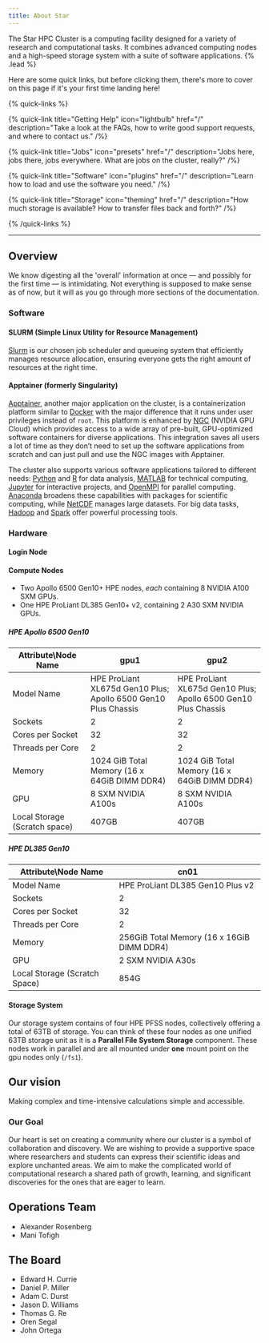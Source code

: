 ```yaml
---
title: About Star
---
```


The Star HPC Cluster is a computing facility designed for a variety of research and computational tasks. It combines advanced computing nodes and a high-speed storage system with a suite of software applications. {% .lead %}

Here are some quick links, but before clicking them, there's more to cover on this page if it's your first time landing here!

{% quick-links %}

{% quick-link title="Getting Help" icon="lightbulb" href="/" description="Take a look at the FAQs, how to write good support requests, and where to contact us." /%}

{% quick-link title="Jobs" icon="presets" href="/" description="Jobs here, jobs there, jobs everywhere. What are jobs on the cluster, really?" /%}

{% quick-link title="Software" icon="plugins" href="/" description="Learn how to load and use the software you need." /%}

{% quick-link title="Storage" icon="theming" href="/" description="How much storage is available? How to transfer files back and forth?" /%}

{% /quick-links %}

---

## Overview

We know digesting all the 'overall' information at once — and possibly for the first time — is intimidating. Not everything is supposed to make sense as of now, but it will as you go through more sections of the documentation.

### Software

#### SLURM (Simple Linux Utility for Resource Management) 
[Slurm](https://slurm.schedmd.com/documentation.html) is our chosen job scheduler and queueing system that efficiently manages resource allocation, ensuring everyone gets the right amount of resources at the right time. 

#### Apptainer (formerly Singularity) 
[Apptainer](https://apptainer.org/), another major application on the cluster, is a containerization platform similar to [Docker](https://www.docker.com/) with the major difference that it runs under user privileges instead of `root`. This platform is enhanced by [NGC](https://www.nvidia.com/en-us/gpu-cloud/) (NVIDIA GPU Cloud) which provides access to a wide array of pre-built, GPU-optimized software containers for diverse applications. This integration saves all users a lot of time as they don’t need to set up the software applications from scratch and can just pull and use the NGC images with Apptainer.

The cluster also supports various software applications tailored to different needs: [Python](https://docs.python.org/3.12/tutorial/index.html) and [R](https://www.r-project.org/) for data analysis, [MATLAB](https://www.mathworks.com/products/matlab.html) for technical computing, [Jupyter](https://jupyter.org/) for interactive projects, and [OpenMPI](https://www.open-mpi.org/) for parallel computing. [Anaconda](https://www.anaconda.com/) broadens these capabilities with packages for scientific computing, while [NetCDF](https://www.unidata.ucar.edu/software/netcdf/) manages large datasets. For big data tasks, [Hadoop](https://hadoop.apache.org/) and [Spark](https://spark.apache.org/) offer powerful processing tools.



<!-- {% callout type="warning" title="Oh no! Something bad happened!" %}
This is what a disclaimer message looks like. You might want to include inline `code` in it. Or maybe you’ll want to include a [link](/) in it. I don’t think we should get too carried away with other scenarios like lists or tables — that would be silly.
{% /callout %} -->

### Hardware

#### Login Node

#### Compute Nodes

* Two Apollo 6500 Gen10+ HPE nodes, *each* containing 8 NVIDIA A100 SXM GPUs. 
* One HPE ProLiant DL385 Gen10+ v2, containing 2 A30 SXM NVIDIA GPUs.

##### HPE Apollo 6500 Gen10

| Attribute\Node Name          | gpu1                             | gpu2                             |
|------------------------|----------------------------------|----------------------------------|
| Model Name             | HPE ProLiant XL675d Gen10 Plus; Apollo 6500 Gen10 Plus Chassis | HPE ProLiant XL675d Gen10 Plus; Apollo 6500 Gen10 Plus Chassis |
| Sockets                | 2                                | 2                                |
| Cores per Socket       | 32                               | 32                               |
| Threads per Core       | 2                                | 2                                |
| Memory                 | 1024 GiB Total Memory (16 x 64GiB DIMM DDR4) | 1024 GiB Total Memory (16 x 64GiB DIMM DDR4) |
| GPU                    | 8 SXM NVIDIA A100s               | 8 SXM NVIDIA A100s               |
| Local Storage (Scratch space) | 407GB                       | 407GB                       |


##### HPE DL385 Gen10

| Attribute\Node Name              | cn01                                      |
|------------------------|-------------------------------------------|
| Model Name             | HPE ProLiant DL385 Gen10 Plus v2          |
| Sockets                | 2                                         |
| Cores per Socket       | 32                                        |
| Threads per Core       | 2                                         |
| Memory                 | 256GiB Total Memory (16 x 16GiB DIMM DDR4)|
| GPU                    | 2 SXM NVIDIA A30s                         | 
| Local Storage (Scratch Space)         | 854G                                      |

#### Storage System
Our storage system contains of four HPE PFSS nodes, collectively offering a total of 63TB of storage. You can think of these four nodes as one unified 63TB storage unit as it is a **Parallel File System Storage** component. These nodes work in parallel and are all mounted under **one** mount point on the gpu nodes only (`/fs1`).

## Our vision

Making complex and time-intensive calculations simple and accessible.

### Our Goal

Our heart is set on creating a community where our cluster is a symbol of collaboration and discovery. We are wishing to provide a supportive space where researchers and students can express their scientific ideas and explore unchanted areas. We aim to make the complicated world of computational research a shared path of growth, learning, and significant discoveries for the ones that are eager to learn.


## Operations Team

* Alexander Rosenberg
* Mani Tofigh


## The Board

* Edward H. Currie
* Daniel P. Miller
* Adam C. Durst
* Jason D. Williams
* Thomas G. Re
* Oren Segal
* John Ortega
<!-- {% callout title="You should know!" %}
This is what a disclaimer message looks like. You might want to include inline `code` in it. Or maybe you’ll want to include a [link](/) in it. I don’t think we should get too carried away with other scenarios like lists or tables — that would be silly.
{% /callout %} -->
